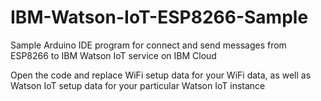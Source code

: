 # IBM-Watson-IoT-ESP8266-Sample
Sample Arduino IDE program for connect and send messages from ESP8266 to IBM Watson IoT service on IBM Cloud

Open the code and replace WiFi setup data for your WiFi data, as well as Watson IoT setup data for your particular Watson IoT instance
